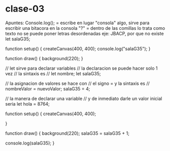 # clase-03
Apuntes:
Console.log(); = escribe en lugar "consola" algo, sirve para escribir una bitacora en la consola
"?" = dentro de las comillas lo trata como texto
no se puede poner letras desordenadas eje: JBACP, por que no existe
let salaG35;


function setup() {
  createCanvas(400, 400);
  console.log("salaG35");
}

function draw() {
  background(220);
}

// let sirve para declarar variables
// la declaracion se puede hacer solo 1 vez
// la sintaxis es
// let nombre;
let salaG35;

// la asignacion de valores se hace con
// el signo = y la sintaxis es
// nombreValor = nuevoValor;
salaG35 = 4;

// la manera de declarar una variable
// y de inmediato darle un valor inicial seria
let hola = 8764;

function setup() {
  createCanvas(400, 400);
  
}

function draw() {
  background(220);
  salaG35 = salaG35 + 1;
  
  console.log(salaG35);
}
